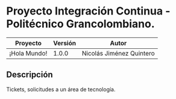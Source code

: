 # Proyecto Integración Continua - Politécnico Grancolombiano.

| **Proyecto** | **Versión**  |  **Autor**  |
|--------------|--------------|-------------|
|¡Hola Mundo!    |1.0.0         |Nicolás Jiménez Quintero|

## Descripción
Tickets, solicitudes a un área de tecnología.
